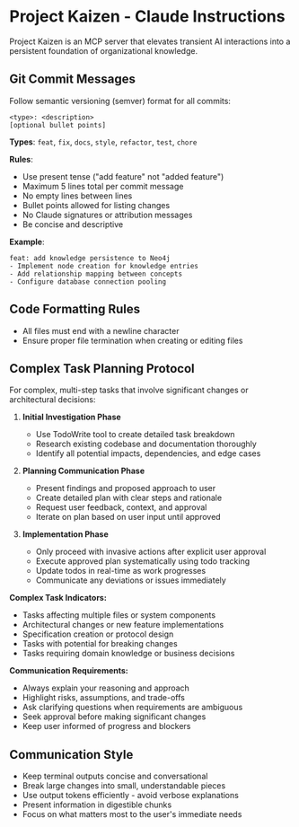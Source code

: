 # Project Kaizen - Claude Instructions

Project Kaizen is an MCP server that elevates transient AI interactions into a persistent foundation of organizational knowledge.

## Git Commit Messages

Follow semantic versioning (semver) format for all commits:

```
<type>: <description>
[optional bullet points]
```

**Types**: `feat`, `fix`, `docs`, `style`, `refactor`, `test`, `chore`

**Rules**:
- Use present tense ("add feature" not "added feature")
- Maximum 5 lines total per commit message
- No empty lines between lines
- Bullet points allowed for listing changes
- No Claude signatures or attribution messages
- Be concise and descriptive

**Example**:
```
feat: add knowledge persistence to Neo4j
- Implement node creation for knowledge entries
- Add relationship mapping between concepts
- Configure database connection pooling
```

## Code Formatting Rules

- All files must end with a newline character
- Ensure proper file termination when creating or editing files

## Complex Task Planning Protocol

For complex, multi-step tasks that involve significant changes or architectural decisions:

1. **Initial Investigation Phase**
   - Use TodoWrite tool to create detailed task breakdown
   - Research existing codebase and documentation thoroughly
   - Identify all potential impacts, dependencies, and edge cases

2. **Planning Communication Phase**
   - Present findings and proposed approach to user
   - Create detailed plan with clear steps and rationale
   - Request user feedback, context, and approval
   - Iterate on plan based on user input until approved

3. **Implementation Phase**
   - Only proceed with invasive actions after explicit user approval
   - Execute approved plan systematically using todo tracking
   - Update todos in real-time as work progresses
   - Communicate any deviations or issues immediately

**Complex Task Indicators:**
- Tasks affecting multiple files or system components
- Architectural changes or new feature implementations
- Specification creation or protocol design
- Tasks with potential for breaking changes
- Tasks requiring domain knowledge or business decisions

**Communication Requirements:**
- Always explain your reasoning and approach
- Highlight risks, assumptions, and trade-offs
- Ask clarifying questions when requirements are ambiguous
- Seek approval before making significant changes
- Keep user informed of progress and blockers

## Communication Style

- Keep terminal outputs concise and conversational
- Break large changes into small, understandable pieces
- Use output tokens efficiently - avoid verbose explanations
- Present information in digestible chunks
- Focus on what matters most to the user's immediate needs
